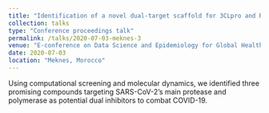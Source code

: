 ```yaml
---
title: "Identification of a novel dual-target scaffold for 3CLpro and RdRp proteins of SARS-CoV-2 using 3D-similarity search, molecular docking, molecular dynamic and ADMET evaluation"
collection: talks
type: "Conference proceedings talk"
permalink: /talks/2020-07-03-meknes-3
venue: "E-conference on Data Science and Epidemiology for Global Health Research against COVID-19"
date: 2020-07-03
location: "Meknes, Morocco"
---
```


Using computational screening and molecular dynamics, we identified three promising compounds targeting SARS-CoV-2’s main protease and polymerase as potential dual inhibitors to combat COVID-19.
